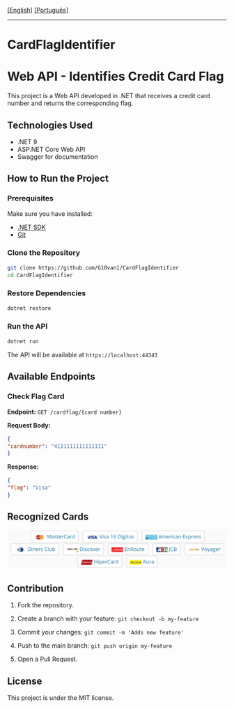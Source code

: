 [\[English\]](#CardFlagIdentifier) [\[Português\]](assets/READMEP.md)
_______________________________________________________________________________________________________________________________________
# CardFlagIdentifier
# Web API - Identifies Credit Card Flag

This project is a Web API developed in .NET that receives a credit card number and returns the corresponding flag.

## Technologies Used

- .NET 9
- ASP.NET Core Web API
- Swagger for documentation

## How to Run the Project

### Prerequisites

Make sure you have installed:

- [.NET SDK](https://dotnet.microsoft.com/download)
- [Git](https://git-scm.com/)

### Clone the Repository

```sh
git clone https://github.com/G10van1/CardFlagIdentifier
cd CardFlagIdentifier
```

### Restore Dependencies

```sh
dotnet restore
```

### Run the API

```sh
dotnet run
```

The API will be available at `https://localhost:44343`

## Available Endpoints

### Check Flag Card

**Endpoint:** `GET /cardflag/{card number}`

**Request Body:**

```json
{
"cardnumber": "4111111111111111"
}
```

**Response:**

```json
{
"flag": "Visa"
}
```
## Recognized Cards

![Cards](./assets/flags.jpg)

## Contribution

1. Fork the repository.

2. Create a branch with your feature: `git checkout -b my-feature`
3. Commit your changes: `git commit -m 'Adds new feature'`
4. Push to the main branch: `git push origin my-feature`
5. Open a Pull Request.

## License

This project is under the MIT license.

